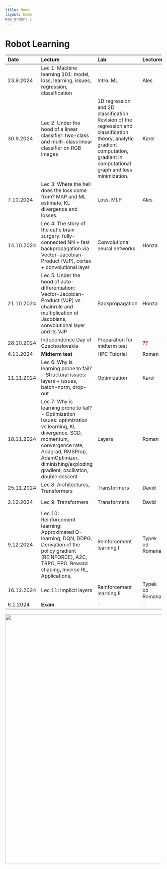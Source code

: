 ```yaml
---
title: Home
layout: home
nav_order: 1
---
```


# Robot Learning

| Date | Lecture        | Lab                                                                                                                                                                              | Lecturer                              | Homework           |
|:--|:--|:---------------------------------------------------------------------------------------------------------------------------------------------------------------------------------|:--------------------------------------|:-------------------|
| 23.9.2024 | Lec 1: Machine learning 101: model, loss, learning, issues, regression, classification | Intro: ML                                                                                                                                                                        | Ales                                  | -                  |
| 30.9.2024 | Lec 2: Under the hood of a linear classifier: two-class and multi-class linear classifier on RGB images  | 1D regression and 2D classification: Revision of the regression and classification theory, analytic gradient computation, gradient in computational graph and loss minimization. | Karel                                 | -                  |
| 7.10.2024 | Lec 3: Where the hell does the loss come from? MAP and ML estimate, KL divergence and losses. | Loss, MLP                                                                                                                                                                        | Ales                                  | HW1 - MLP          |
| 14.10.2024 | Lec 4: The story of the cat's brain surgery: fully-connected NN + fast backpropagation via Vector-Jacobian-Product (VJP), cortex + convolutional layer  | Convolutional neural networks.                                                                                                                                                   | Honza                                 | -                  |
| 21.10.2024 | Lec 5: Under the hood of auto-differentiation: Vector-Jacobian-Product (VJP) vs chainrule and multiplication of Jacobians, convolutional layer and its VJP | Backpropagation                                                                                                                                                                  | Honza                                 | HW2 - Autograd     |
| 28.10.2024 | Independence Day of Czechoslovakia | Preparation for midterm test                                                                                                                                                     | <span style="color:red">**??**</span> | -                  |
| 4.11.2024 | **Midterm test** | HPC Tutorial                                                                                                                                                                     | Roman                                 | -                  |
| 11.11.2024 | Lec 6: Why is learning prone to fail? - Structural issues: layers + issues, batch-norm, drop-out | Optimization | Karel | -                  |
| 18.11.2024 | Lec 7: Why is learning prone to fail? - Optimization issues: optimization vs learning, KL divergence, SGD, momentum, convergence rate, Adagrad, RMSProp, AdamOptimizer, diminishing/exploding gradient, oscillation, double descent  | Layers                                                                                                                                                                           | Roman                                 | HW3 - Segmentation |
| 25.11.2024 | Lec 8: Architectures, Transformers  | Transformers                                                                                                                                                                     | David                                 | -                  |
| 2.12.2024 | Lec 9: Transformers  | Transformers                                                                                                                                                                     | David                                 | HW4 - Transformers |
| 9.12.2024 | Lec 10: Reinforcement learning: Approximated Q-learning, DQN, DDPG, Derivation of the policy gradient (REINFORCE), A2C, TRPO, PPO, Reward shaping, Inverse RL, Applications,  | Reinforcement learning I                                                                                                                                                         | Typek od Romana                       | -                  |
| 16.12.2024 | Lec 11: Implicit layers  | Reinforcement learning II                                                                                                                                                        | Typek od Romana                       | HW5 - RL           |
| 6.1.2024 | **Exam** | -                                                                                                                                                                                | -                                     | -                  |

<div align="center">
    <img src="{{ site.baseurl }}/assets/images/NPO_logo.png" width="800">
</div>
